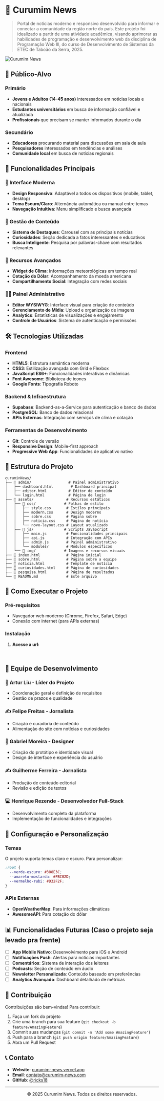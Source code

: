 # 📰 Curumim News

> Portal de notícias moderno e responsivo desenvolvido para informar e conectar a comunidade da região norte do país. Este projeto foi idealizado a partir de uma atividade acadêmica, visando aprimorar as habilidades de programação e desenvolvimento web da disciplina de Programação Web III, do curso de Desenvolvimento de Sistemas da ETEC de Taboão da Serra, 2025.

![Curumim News](assets/img/curumimLogo.png)

## 🎯 Público-Alvo

### Primário
- **Jovens e Adultos (14-45 anos)** interessados em notícias locais e nacionais
- **Estudantes universitários** em busca de informação confiável e atualizada
- **Profissionais** que precisam se manter informados durante o dia

### Secundário
- **Educadores** procurando material para discussões em sala de aula
- **Pesquisadores** interessados em tendências e análises
- **Comunidade local** em busca de notícias regionais

## 🚀 Funcionalidades Principais

### 📱 Interface Moderna
- **Design Responsivo**: Adaptável a todos os dispositivos (mobile, tablet, desktop)
- **Tema Escuro/Claro**: Alternância automática ou manual entre temas
- **Navegação Intuitiva**: Menu simplificado e busca avançada

### 📰 Gestão de Conteúdo
- **Sistema de Destaques**: Carousel com as principais notícias
- **Curiosidades**: Seção dedicada a fatos interessantes e educativos
- **Busca Inteligente**: Pesquisa por palavras-chave com resultados relevantes

### 🔧 Recursos Avançados
- **Widget de Clima**: Informações meteorológicas em tempo real
- **Cotação do Dólar**: Acompanhamento da moeda americana
- **Compartilhamento Social**: Integração com redes sociais

### 👨‍💼 Painel Administrativo
- **Editor WYSIWYG**: Interface visual para criação de conteúdo
- **Gerenciamento de Mídia**: Upload e organização de imagens
- **Analytics**: Estatísticas de visualizações e engajamento
- **Controle de Usuários**: Sistema de autenticação e permissões

## 🛠️ Tecnologias Utilizadas

### Frontend
- **HTML5**: Estrutura semântica moderna
- **CSS3**: Estilização avançada com Grid e Flexbox
- **JavaScript ES6+**: Funcionalidades interativas e dinâmicas
- **Font Awesome**: Biblioteca de ícones
- **Google Fonts**: Tipografia Roboto

### Backend & Infraestrutura
- **Supabase**: Backend-as-a-Service para autenticação e banco de dados
- **PostgreSQL**: Banco de dados relacional
- **APIs Externas**: Integração com serviços de clima e cotação

### Ferramentas de Desenvolvimento
- **Git**: Controle de versão
- **Responsive Design**: Mobile-first approach
- **Progressive Web App**: Funcionalidades de aplicativo nativo

## 📁 Estrutura do Projeto

```
curuminNews/
├── 📁 admin/                 # Painel administrativo
│   ├── dashboard.html        # Dashboard principal
│   ├── editor.html          # Editor de conteúdo
│   └── login.html           # Página de login
├── 📁 assets/               # Recursos estáticos
│   ├── 📁 css/             # Folhas de estilo
│   │   ├── style.css       # Estilos principais
│   │   ├── modern.css      # Design moderno
│   │   ├── sobre.css       # Página sobre
│   │   ├── noticia.css     # Página de notícia
│   │   └── novo-layout.css # Layout atualizado
│   ├── 📁 js/              # Scripts JavaScript
│   │   ├── main.js         # Funcionalidades principais
│   │   ├── api.js          # Integração com APIs
│   │   ├── admin.js        # Painel administrativo
│   │   └── modules/        # Módulos específicos
│   └── 📁 img/             # Imagens e recursos visuais
├── 📄 index.html            # Página inicial
├── 📄 sobre.html            # Página sobre a equipe
├── 📄 noticia.html          # Template de notícia
├── 📄 curiosidades.html     # Página de curiosidades
├── 📄 pesquisa.html         # Página de resultados
└── 📄 README.md             # Este arquivo
```

## 🚀 Como Executar o Projeto

### Pré-requisitos
- Navegador web moderno (Chrome, Firefox, Safari, Edge)
- Conexão com internet (para APIs externas)

### Instalação

1. **Acesse a url:**
   ```bash https://curumim-news.vercel.app
  
   ```

## 👥 Equipe de Desenvolvimento

### 🎯 **Artur Liu** - Líder do Projeto
- Coordenação geral e definição de requisitos
- Gestão de prazos e qualidade

### ✍️ **Felipe Freitas** - Jornalista
- Criação e curadoria de conteúdo
- Alimentação do site com notícias e curiosidades

### 🎨 **Gabriel Moreira** - Designer
- Criação do protótipo e identidade visual
- Design de interface e experiência do usuário

### ✍️ **Guilherme Ferreira** - Jornalista
- Produção de conteúdo editorial
- Revisão e edição de textos

### 💻 **Henrique Rezende** - Desenvolvedor Full-Stack
- Desenvolvimento completo da plataforma
- Implementação de funcionalidades e integrações

## 🔧 Configuração e Personalização

### Temas
O projeto suporta temas claro e escuro. Para personalizar:

```css
:root {
  --verde-escuro: #388E3C;
  --amarelo-mostarda: #FBC02D;
  --vermelho-rubi: #D32F2F;
}
```

### APIs Externas
- **OpenWeatherMap**: Para informações climáticas
- **AwesomeAPI**: Para cotação do dólar

## 📊 Funcionalidades Futuras (Caso o projeto seja levado pra frente)

- [ ] **App Mobile Nativo**: Desenvolvimento para iOS e Android
- [ ] **Notificações Push**: Alertas para notícias importantes
- [ ] **Comentários**: Sistema de interação dos leitores
- [ ] **Podcasts**: Seção de conteúdo em áudio
- [ ] **Newsletter Personalizada**: Conteúdo baseado em preferências
- [ ] **Analytics Avançado**: Dashboard detalhado de métricas

## 🤝 Contribuição

Contribuições são bem-vindas! Para contribuir:

1. Faça um fork do projeto
2. Crie uma branch para sua feature (`git checkout -b feature/AmazingFeature`)
3. Commit suas mudanças (`git commit -m 'Add some AmazingFeature'`)
4. Push para a branch (`git push origin feature/AmazingFeature`)
5. Abra um Pull Request


## 📞 Contato

- **Website**: [curumim-news.vercel.app](https://curumim-news.vercel.app)
- **Email**: contato@curumim-news.com
- **GitHub**: [@ricks18](https://github.com/ricks18)

---

<div align="center">
  <p>© 2025 Curumim News. Todos os direitos reservados.</p>
</div>